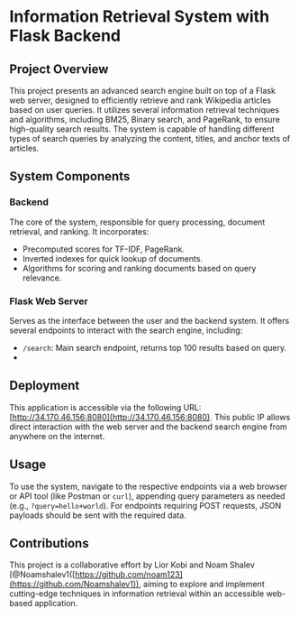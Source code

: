 # Information Retrieval System with Flask Backend

## Project Overview
This project presents an advanced search engine built on top of a Flask web server, designed to efficiently retrieve and rank Wikipedia articles based on user queries. It utilizes several information retrieval techniques and algorithms, including BM25, Binary search, and PageRank, to ensure high-quality search results. The system is capable of handling different types of search queries by analyzing the content, titles, and anchor texts of articles.

## System Components

### Backend
The core of the system, responsible for query processing, document retrieval, and ranking. It incorporates:

- Precomputed scores for TF-IDF, PageRank.
- Inverted indexes for quick lookup of documents.
- Algorithms for scoring and ranking documents based on query relevance.

### Flask Web Server
Serves as the interface between the user and the backend system. It offers several endpoints to interact with the search engine, including:

- `/search`: Main search endpoint, returns top 100 results based on query.
- 
## Deployment
This application is accessible via the following URL: [http://34.170.46.156:8080](http://34.170.46.156:8080). This public IP allows direct interaction with the web server and the backend search engine from anywhere on the internet.

## Usage
To use the system, navigate to the respective endpoints  via a web browser or API tool (like Postman or `curl`), appending query parameters as needed (e.g., `?query=hello+world`). For endpoints requiring POST requests, JSON payloads should be sent with the required data.

## Contributions
This project is a collaborative effort by Lior Kobi and Noam Shalev  [@Noamshalev1([https://github.com/noam123](https://github.com/Noamshalev1)), aiming to explore and implement cutting-edge techniques in information retrieval within an accessible web-based application.
